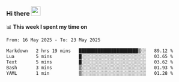 ### Hi there <a href="https://www.gautamkrishnar.com/"><img src="https://media.giphy.com/media/hvRJCLFzcasrR4ia7z/giphy.gif" width="25px"></a>

📊 **This week I spent my time on**

<!--START_SECTION:waka-->

```txt
From: 16 May 2025 - To: 23 May 2025

Markdown   2 hrs 19 mins   ██████████████████████▒░░   89.12 %
Lua        5 mins          █░░░░░░░░░░░░░░░░░░░░░░░░   03.65 %
Text       5 mins          █░░░░░░░░░░░░░░░░░░░░░░░░   03.62 %
Bash       3 mins          ▒░░░░░░░░░░░░░░░░░░░░░░░░   01.93 %
YAML       1 min           ▒░░░░░░░░░░░░░░░░░░░░░░░░   01.28 %
```

<!--END_SECTION:waka-->
